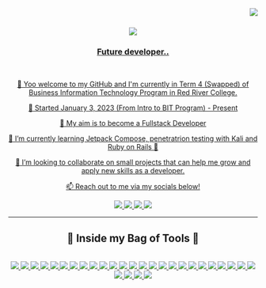 <!--- Visitor Badge --->
<img align="right" src="https://visitor-badge.laobi.icu/badge?page_id=hanzians.hanzians" />

<!--- Typing SVG --->
<h1 align="center">
  <a href="https://git.io/typing-svg">
    <img src="https://readme-typing-svg.demolab.com?font=Barlow+Semi+Condensed&size=30&duration=3000&pause=1000&color=00F70C&center=true&random=false&width=435&lines=Welcome!+%F0%9F%91%8B%F0%9F%91%8B;I'm+Hanz!" />
</h1>

<!--- Header Text --->
<h3 align="center">Future developer..</h3>

<br/>

<!--- Description --->
<div align="center">

👋 Yoo welcome to my GitHub and I'm currently in Term 4 (Swapped) of Business Information Technology Program in Red River College.

💪 Started January 3, 2023 (From Intro to BIT Program) - Present

🎯 My aim is to become a Fullstack Developer
 
📝 I’m currently learning Jetpack Compose, penetratrion testing with Kali and Ruby on Rails  🤠
 
🤝 I’m looking to collaborate on small projects that can help me grow and apply new skills as a developer.
 
📫 Reach out to me via my socials below!

 </div>

<!--- Social Media Links --->
<div align="center">
  <!--- Instagram --->
  <a href="https://www.instagram.com/hanz.ian?igsh=MXJ4eXBoYzRwMjczeQ%3D%3D&utm_source=qr" />
    <img src="https://img.shields.io/badge/Instagram-E4405F?style=for-the-badge&logo=instagram&logoColor=white" />
  </a>

  <!--- Snapchat --->
  <a href="https://t.snapchat.com/jRvAAGjw">
    <img src="https://img.shields.io/badge/Snapchat-FFFC00?style=for-the-badge&logo=snapchat&logoColor=white" />
  </a>

  <!--- VSCO --->
  <a href="https://vsco.co/hanzian/gallery">
    <img src="https://img.shields.io/badge/VSCO-FFFFFF?style=for-the-badge&logo=instagram&logoColor=black" />
  </a>

  <!--- VSCO --->
  <a href="https://www.linkedin.com/in/hanzsamonte/">
    <img src="https://img.shields.io/badge/LinkedIn-87CEEB?style=for-the-badge&logo=invision&logoColor=black" />
  </a>
</div>

<hr/>

 <!--- Next Header Text --->
<h2 align="center">🎒 Inside my Bag of Tools 🎒</h2>

<br/>

<div align="center">
  <!--- Java --->
  <a href="https://www.java.com/en/">
    <img src="https://go-skill-icons.vercel.app/api/icons?i=java" />
  </a>

  <!--- Processing --->
  <a href="https://processing.org/">
    <img src="https://go-skill-icons.vercel.app/api/icons?i=processing" />
  </a>

  <!--- Git --->
  <a href="https://git-scm.com/">
    <img src="https://go-skill-icons.vercel.app/api/icons?i=git" />
  </a>

  <!--- Python --->
  <a href="https://www.python.org/">
    <img src="https://go-skill-icons.vercel.app/api/icons?i=python" />
  </a>

  <!--- VSCode --->
  <a href="https://code.visualstudio.com/">
    <img src="https://go-skill-icons.vercel.app/api/icons?i=vscode" />
  </a>

  <!--- C# --->
  <a href="https://learn.microsoft.com/en-us/dotnet/csharp/">
    <img src="https://go-skill-icons.vercel.app/api/icons?i=cs" />
  </a>

  <!--- VS --->
  <a href="https://visualstudio.microsoft.com/vs/">
    <img src="https://go-skill-icons.vercel.app/api/icons?i=visualstudio" />
  </a>

  <!--- HTML --->
  <a href="https://developer.mozilla.org/en-US/docs/Learn/Getting_started_with_the_web/HTML_basics">
    <img src="https://go-skill-icons.vercel.app/api/icons?i=html" />
  </a>

  <!--- CSS --->
  <a href="https://developer.mozilla.org/en-US/docs/Learn/Getting_started_with_the_web/CSS_basics">
    <img src="https://go-skill-icons.vercel.app/api/icons?i=css" />
  </a>

  <!--- JS --->
  <a href="https://developer.mozilla.org/en-US/docs/Web/JavaScript">
    <img src="https://go-skill-icons.vercel.app/api/icons?i=js" />
  </a>

   <!--- .NET --->
  <a href="https://dotnet.microsoft.com/en-us/learn/dotnet/what-is-dotnet-framework">
    <img src="https://go-skill-icons.vercel.app/api/icons?i=dotnet" />
  </a>

  <!--- pgAdmin --->
  <a href="https://www.pgadmin.org/">
    <img src="https://go-skill-icons.vercel.app/api/icons?i=postgresql" />
  </a>

  <!--- Powershell --->
  <a href="https://learn.microsoft.com/en-us/powershell/">
    <img src="https://go-skill-icons.vercel.app/api/icons?i=powershell" />
  </a>

  <!--- Wireshark --->
  <a href="https://www.wireshark.org">
    <img src="https://go-skill-icons.vercel.app/api/icons?i=wireshark" />
  </a>

  <!--- Azure --->
  <a href="https://azure.microsoft.com/en-ca">
    <img src="https://go-skill-icons.vercel.app/api/icons?i=azure" />
  </a>

  <!--- PHP --->
  <a href="https://www.php.net/">
    <img src="https://go-skill-icons.vercel.app/api/icons?i=php" />
  </a>

  <!--- React --->
  <a href="https://react.dev">
    <img src="https://go-skill-icons.vercel.app/api/icons?i=react" />
  </a>

  <!--- MongoDB --->
  <a href="https://www.mongodb.com">
    <img src="https://go-skill-icons.vercel.app/api/icons?i=mongodb" />
  </a>

  <!--- Android Studio --->
  <a href="https://developer.android.com/studio">
    <img src="https://go-skill-icons.vercel.app/api/icons?i=androidstudio" />
  </a>

  <!--- Kotlin --->
  <a href="https://kotlinlang.org">
    <img src="https://go-skill-icons.vercel.app/api/icons?i=kotlin" />
  </a>

  <!--- Gradle --->
  <a href="https://gradle.org">
    <img src="https://go-skill-icons.vercel.app/api/icons?i=gradle" />
  </a>

  <!--- Figma --->
  <a href="https://www.figma.com/">
    <img src="https://go-skill-icons.vercel.app/api/icons?i=figma" />
  </a>

  <!--- AWS --->
  <a href="https://aws.amazon.com">
    <img src="https://go-skill-icons.vercel.app/api/icons?i=aws" />
  </a>

  <!--- Ubuntu --->
  <a href="https://ubuntu.com">
    <img src="https://go-skill-icons.vercel.app/api/icons?i=ubuntu" />
  </a>

  <!--- Ruby --->
  <a href="https://www.ruby-lang.org/en/">
    <img src="https://go-skill-icons.vercel.app/api/icons?i=ruby" />
  </a>

   <!--- Ruby on Rails --->
  <a href="https://rubyonrails.org">
    <img src="https://go-skill-icons.vercel.app/api/icons?i=rails" />
  </a>

  <!--- Oracle Virtualbox --->
  <a href="https://www.virtualbox.org">
    <img src="https://go-skill-icons.vercel.app/api/icons?i=virtualbox" />
  </a>

  <!--- Debian --->
  <a href="https://www.debian.org">
    <img src="https://go-skill-icons.vercel.app/api/icons?i=debian" />
  </a>

  <!--- MariaDB --->
  <a href="https://mariadb.org">
    <img src="https://go-skill-icons.vercel.app/api/icons?i=mariadb" />
  </a>

  
</div>

<!---
hanzians/hanzians is a ✨ special ✨ repository because its `README.md` (this file) appears on your GitHub profile.
You can click the Preview link to take a look at your changes.
--->
